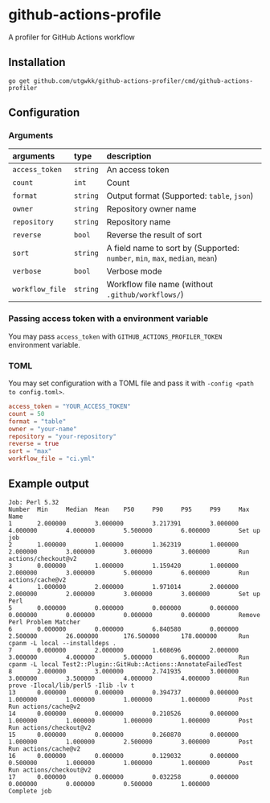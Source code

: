 # github-actions-profile

A profiler for GitHub Actions workflow

## Installation

```
go get github.com/utgwkk/github-actions-profiler/cmd/github-actions-profiler
```

## Configuration

### Arguments

|arguments|type|description|
|:-|:-|:-|
|`access_token`|`string`|An access token|
|`count`|`int`|Count <!-- TODO: write more detail -->|
|`format`|`string`|Output format (Supported: `table`, `json`)|
|`owner`|`string`|Repository owner name|
|`repository`|`string`|Repository name|
|`reverse`|`bool`|Reverse the result of sort|
|`sort`|`string`|A field name to sort by (Supported: `number`, `min`, `max`, `median`, `mean`)|
|`verbose`|`bool`|Verbose mode|
|`workflow_file`|`string`|Workflow file name (without `.github/workflows/`)|

### Passing access token with a environment variable

You may pass `access_token` with `GITHUB_ACTIONS_PROFILER_TOKEN` environment variable.

### TOML

You may set configuration with a TOML file and pass it with `-config <path to config.toml>`.

```toml
access_token = "YOUR_ACCESS_TOKEN"
count = 50
format = "table"
owner = "your-name"
repository = "your-repository"
reverse = true
sort = "max"
workflow_file = "ci.yml"
```

## Example output

```
Job: Perl 5.32
Number  Min     Median  Mean    P50     P90     P95     P99     Max     Name
1       2.000000        3.000000        3.217391        3.000000        4.000000        4.000000        5.500000        6.000000        Set up job
2       1.000000        1.000000        1.362319        1.000000        2.000000        3.000000        3.000000        3.000000        Run actions/checkout@v2
3       0.000000        1.000000        1.159420        1.000000        2.000000        3.000000        5.000000        6.000000        Run actions/cache@v2
4       1.000000        2.000000        1.971014        2.000000        2.000000        2.000000        3.000000        3.000000        Set up Perl
5       0.000000        0.000000        0.000000        0.000000        0.000000        0.000000        0.000000        0.000000        Remove Perl Problem Matcher
6       0.000000        0.000000        6.840580        0.000000        2.500000        26.000000       176.500000      178.000000      Run cpanm -L local --installdeps .
7       0.000000        2.000000        1.608696        2.000000        3.000000        4.000000        5.000000        6.000000        Run cpanm -L local Test2::Plugin::GitHub::Actions::AnnotateFailedTest
8       2.000000        3.000000        2.741935        3.000000        3.000000        3.500000        4.000000        4.000000        Run prove -Ilocal/lib/perl5 -Ilib -lv t
13      0.000000        0.000000        0.394737        0.000000        1.000000        1.000000        1.000000        1.000000        Post Run actions/cache@v2
14      0.000000        0.000000        0.210526        0.000000        1.000000        1.000000        1.000000        1.000000        Post Run actions/checkout@v2
15      0.000000        0.000000        0.260870        0.000000        1.000000        1.000000        2.500000        3.000000        Post Run actions/cache@v2
16      0.000000        0.000000        0.129032        0.000000        0.500000        1.000000        1.000000        1.000000        Post Run actions/checkout@v2
17      0.000000        0.000000        0.032258        0.000000        0.000000        0.000000        0.500000        1.000000        Complete job
```
